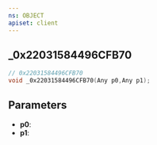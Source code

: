 ```yaml
---
ns: OBJECT
apiset: client
---
```

## _0x22031584496CFB70

```c
// 0x22031584496CFB70
void _0x22031584496CFB70(Any p0,Any p1);
```


## Parameters
* **p0**:
* **p1**:



